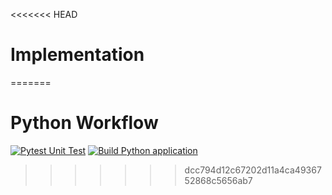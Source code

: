 <<<<<<< HEAD
# Implementation
=======
# Python Workflow

[![Pytest Unit Test](https://github.com/netizener/abc/actions/workflows/pytest-app.yml/badge.svg)](https://github.com/netizener/abc/actions/workflows/pytest-app.yml)
[![Build Python application](https://github.com/netizener/abc/actions/workflows/build-python-app.yml/badge.svg)](https://github.com/netizener/abc/actions/workflows/build-python-app.yml)
>>>>>>> dcc794d12c67202d11a4ca4936752868c5656ab7
